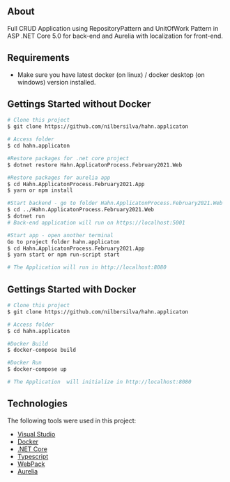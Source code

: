 ## About

Full CRUD Application using RepositoryPattern and UnitOfWork Pattern in ASP .NET Core 5.0 for back-end and Aurelia with localization for front-end.

## Requirements
 - Make sure you have latest docker (on linux) / docker desktop (on windows) version installed.
 
## Gettings Started  without Docker

```bash
# Clone this project
$ git clone https://github.com/nilbersilva/hahn.applicaton

# Access folder
$ cd hahn.applicaton

#Restore packages for .net core project
$ dotnet restore Hahn.ApplicatonProcess.February2021.Web

#Restore packages for aurelia app
$ cd Hahn.ApplicatonProcess.February2021.App
$ yarn or npm install

#Start backend - go to folder Hahn.ApplicatonProcess.February2021.Web
$ cd ../Hahn.ApplicatonProcess.February2021.Web
$ dotnet run
# Back-end application will run on https://localhost:5001

#Start app - open another terminal
Go to project folder hahn.applicaton
$ cd Hahn.ApplicatonProcess.February2021.App
$ yarn start or npm run-script start

# The Application will run in http://localhost:8080
```

## Gettings Started with Docker

```bash
# Clone this project
$ git clone https://github.com/nilbersilva/hahn.applicaton

# Access folder
$ cd hahn.applicaton

#Docker Build
$ docker-compose build

#Docker Run
$ docker-compose up

# The Application  will initialize in http://localhost:8080
```

## Technologies

The following tools were used in this project:

- [Visual Studio](https://visualstudio.microsoft.com/)
- [Docker](https://www.docker.com/)
- [.NET Core](https://dotnet.microsoft.com/download)
- [Typescript](https://www.typescriptlang.org/)
- [WebPack](https://webpack.js.org/)
- [Aurelia](https://aurelia.io/)
 
